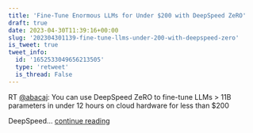 ```yaml
---
title: 'Fine-Tune Enormous LLMs for Under $200 with DeepSpeed ZeRO'
draft: true
date: 2023-04-30T11:39:16+00:00
slug: '202304301139-fine-tune-llms-under-200-with-deepspeed-zero'
is_tweet: true
tweet_info:
  id: '1652533049656213505'
  type: 'retweet'
  is_thread: False
---
```




RT [@abacaj](https://x.com/abacaj): You can use DeepSpeed ZeRO to fine-tune LLMs &gt; 11B parameters in under 12 hours on cloud hardware for less than $200

DeepSpeed… [continue reading](https://x.com/sytelus/status/1652533049656213505)
